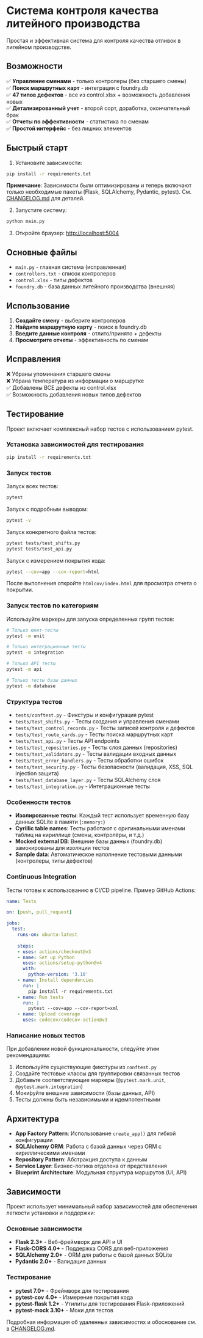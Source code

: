 # Система контроля качества литейного производства

Простая и эффективная система для контроля качества отливок в литейном производстве.

## Возможности

✅ **Управление сменами** - только контролеры (без старшего смены)  
✅ **Поиск маршрутных карт** - интеграция с foundry.db  
✅ **47 типов дефектов** - все из control.xlsx + возможность добавления новых  
✅ **Детализированный учет** - второй сорт, доработка, окончательный брак  
✅ **Отчеты по эффективности** - статистика по сменам  
✅ **Простой интерфейс** - без лишних элементов  

## Быстрый старт

1. Установите зависимости:

```bash
pip install -r requirements.txt
```

**Примечание**: Зависимости были оптимизированы и теперь включают только необходимые пакеты (Flask, SQLAlchemy, Pydantic, pytest). См. [CHANGELOG.md](CHANGELOG.md) для деталей.

2. Запустите систему:

```bash
python main.py
```

3. Откройте браузер: <http://localhost:5004>

## Основные файлы

- `main.py` - главная система (исправленная)
- `controllers.txt` - список контролеров  
- `control.xlsx` - типы дефектов
- `foundry.db` - база данных литейного производства (внешняя)

## Использование

1. **Создайте смену** - выберите контролеров
2. **Найдите маршрутную карту** - поиск в foundry.db  
3. **Введите данные контроля** - отлито/принято + дефекты
4. **Просмотрите отчеты** - эффективность по сменам

## Исправления

❌ Убраны упоминания старшего смены  
❌ Убрана температура из информации о маршрутке  
✅ Добавлены ВСЕ дефекты из control.xlsx  
✅ Возможность добавления новых типов дефектов

## Тестирование

Проект включает комплексный набор тестов с использованием pytest.

### Установка зависимостей для тестирования

```bash
pip install -r requirements.txt
```

### Запуск тестов

Запуск всех тестов:

```bash
pytest
```

Запуск с подробным выводом:

```bash
pytest -v
```

Запуск конкретного файла тестов:

```bash
pytest tests/test_shifts.py
pytest tests/test_api.py
```

Запуск с измерением покрытия кода:

```bash
pytest --cov=app --cov-report=html
```

После выполнения откройте `htmlcov/index.html` для просмотра отчета о покрытии.

### Запуск тестов по категориям

Используйте маркеры для запуска определенных групп тестов:

```bash
# Только юнит-тесты
pytest -m unit

# Только интеграционные тесты
pytest -m integration

# Только API тесты
pytest -m api

# Только тесты базы данных
pytest -m database
```

### Структура тестов

- `tests/conftest.py` - Фикстуры и конфигурация pytest
- `tests/test_shifts.py` - Тесты создания и управления сменами
- `tests/test_control_records.py` - Тесты записей контроля и дефектов
- `tests/test_route_cards.py` - Тесты поиска маршрутных карт
- `tests/test_api.py` - Тесты API endpoints
- `tests/test_repositories.py` - Тесты слоя данных (repositories)
- `tests/test_validators.py` - Тесты валидации входных данных
- `tests/test_error_handlers.py` - Тесты обработки ошибок
- `tests/test_security.py` - Тесты безопасности (валидация, XSS, SQL injection защита)
- `tests/test_database_layer.py` - Тесты SQLAlchemy слоя
- `tests/test_integration.py` - Интеграционные тесты

### Особенности тестов

- **Изолированные тесты**: Каждый тест использует временную базу данных SQLite в памяти (`:memory:`)
- **Cyrillic table names**: Тесты работают с оригинальными именами таблиц на кириллице (смены, контролёры, и т.д.)
- **Mocked external DB**: Внешние базы данных (foundry.db) замокированы для изоляции тестов
- **Sample data**: Автоматическое наполнение тестовыми данными (контролеры, типы дефектов)

### Continuous Integration

Тесты готовы к использованию в CI/CD pipeline. Пример GitHub Actions:

```yaml
name: Tests

on: [push, pull_request]

jobs:
  test:
    runs-on: ubuntu-latest
    
    steps:
    - uses: actions/checkout@v3
    - name: Set up Python
      uses: actions/setup-python@v4
      with:
        python-version: '3.10'
    - name: Install dependencies
      run: |
        pip install -r requirements.txt
    - name: Run tests
      run: |
        pytest --cov=app --cov-report=xml
    - name: Upload coverage
      uses: codecov/codecov-action@v3
```

### Написание новых тестов

При добавлении новой функциональности, следуйте этим рекомендациям:

1. Используйте существующие фикстуры из `conftest.py`
2. Создайте тестовые классы для группировки связанных тестов
3. Добавьте соответствующие маркеры (`@pytest.mark.unit`, `@pytest.mark.integration`)
4. Моки́руйте внешние зависимости (базы данных, API)
5. Тесты должны быть независимыми и идемпотентными

## Архитектура

- **App Factory Pattern**: Использование `create_app()` для гибкой конфигурации
- **SQLAlchemy ORM**: Работа с базой данных через ORM с кириллическими именами
- **Repository Pattern**: Абстракция доступа к данным
- **Service Layer**: Бизнес-логика отделена от представления
- **Blueprint Architecture**: Модульная структура маршрутов (UI, API)

## Зависимости

Проект использует минимальный набор зависимостей для обеспечения легкости установки и поддержки:

### Основные зависимости

- **Flask 2.3+** - Веб-фреймворк для API и UI
- **Flask-CORS 4.0+** - Поддержка CORS для веб-приложения
- **SQLAlchemy 2.0+** - ORM для работы с базой данных SQLite
- **Pydantic 2.0+** - Валидация данных

### Тестирование

- **pytest 7.0+** - Фреймворк для тестирования
- **pytest-cov 4.0+** - Измерение покрытия кода
- **pytest-flask 1.2+** - Утилиты для тестирования Flask-приложений
- **pytest-mock 3.10+** - Моки для тестов

Подробная информация об удаленных зависимостях и обоснование см. в [CHANGELOG.md](CHANGELOG.md).

